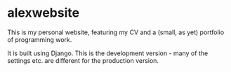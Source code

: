 # alexwebsite

This is my personal website, featuring my CV and a (small, as yet) portfolio of programming work.

It is built using Django. This is the development version - many of the settings etc. are different for the production version.
